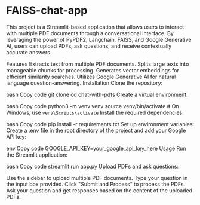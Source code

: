 # FAISS-chat-app


This project is a Streamlit-based application that allows users to interact with multiple PDF documents through a conversational interface. By leveraging the power of PyPDF2, Langchain, FAISS, and Google Generative AI, users can upload PDFs, ask questions, and receive contextually accurate answers.

Features
Extracts text from multiple PDF documents.
Splits large texts into manageable chunks for processing.
Generates vector embeddings for efficient similarity searches.
Utilizes Google Generative AI for natural language question-answering.
Installation
Clone the repository:

bash
Copy code
git clone 
cd chat-with-pdfs
Create a virtual environment:

bash
Copy code
python3 -m venv venv
source venv/bin/activate  # On Windows, use `venv\Scripts\activate`
Install the required dependencies:

bash
Copy code
pip install -r requirements.txt
Set up environment variables:
Create a .env file in the root directory of the project and add your Google API key:

env
Copy code
GOOGLE_API_KEY=your_google_api_key_here
Usage
Run the Streamlit application:

bash
Copy code
streamlit run app.py
Upload PDFs and ask questions:

Use the sidebar to upload multiple PDF documents.
Type your question in the input box provided.
Click "Submit and Process" to process the PDFs.
Ask your question and get responses based on the content of the uploaded PDFs.
